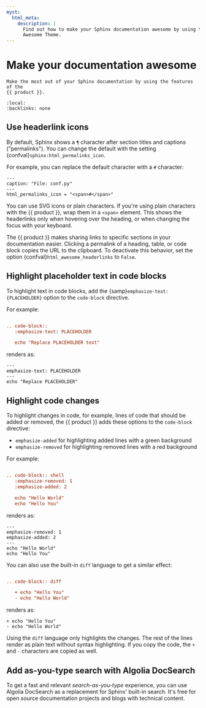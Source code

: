 ```yaml
---
myst:
  html_meta:
    description: |
      Find out how to make your Sphinx documentation awesome by using the features of the
      Awesome Theme.
---
```


# Make your documentation awesome

```{rst-class} lead
Make the most out of your Sphinx documentation by using the features of the
{{ product }}.
```

```{contents} On this page
:local:
:backlinks: none
```

## Use headerlink icons

By default, Sphinx shows a `¶` character after section titles and captions
("permalinks").
You can change the default with the setting
{confval}`sphinx:html_permalinks_icon`.

For example, you can replace the default character with a `#` character:

```{code-block} python
---
caption: "File: conf.py"
---
html_permalinks_icon = "<span>#</span>"
```

You can use SVG icons or plain characters.
If you're using plain characters with the {{ product }},
wrap them in a `<span>` element.
This shows the headerlinks only when hovering over the heading,
or when changing the focus with your keyboard.

The {{ product }} makes sharing links to specific sections in your documentation easier. 
Clicking a permalink of a heading, table, or code block copies the URL to the clipboard.
To deactivate this behavior, set the option {confval}`html_awesome_headerlinks` to `False`.

## Highlight placeholder text in code blocks

To highlight text in code blocks, add the {samp}`emphasize-text: {PLACEHOLDER}` option to the `code-block`
directive.

For example:

```rst

.. code-block::
   :emphasize-text: PLACEHOLDER

   echo "Replace PLACEHOLDER text"
```

renders as:

```{code-block} shell
---
emphasize-text: PLACEHOLDER
---
echo "Replace PLACEHOLDER"
```

## Highlight code changes

To highlight changes in code, for example, lines of code that should be added or removed,
the {{ product }} adds these options to the `code-block` directive:

- `emphasize-added` for highlighting added lines with a green background
- `emphasize-removed` for highlighting removed lines with a red background

For example:

```rst

.. code-block:: shell
   :emphasize-removed: 1
   :emphasize-added: 2

   echo "Hello World"
   echo "Hello You"
```

renders as:

```{code-block} shell
---
emphasize-removed: 1
emphasize-added: 2
---
echo "Hello World"
echo "Hello You"
```

You can also use the built-in `diff` language to get a similar effect:

```rst

.. code-block:: diff

   + echo "Hello You"
   - echo "Hello World"
```

renders as:

```{code-block} diff
+ echo "Hello You"
- echo "Hello World"
```

Using the `diff` language only highlights the changes.
The rest of the lines render as plain text without syntax highlighting.
If you copy the code, the `+` and `-` characters are copied as well.

<!-- vale Google.Headings = NO -->

## Add as-you-type search with Algolia DocSearch

<!-- vale Google.Headings = YES -->

To get a fast and relevant _search-as-you-type_ experience,
you can use Algolia DocSearch as a replacement for Sphinx' built-in search.
It's free for open source documentation projects and blogs with technical content.
